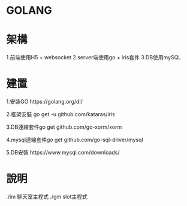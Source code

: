 # GOLANG

# 架構
1.前端使用H5 + websocket
2.server端使用go + iris套件
3.DB使用mySQL

# 建置
<p>1.安裝GO https://golang.org/dl/<p>
<p>2.框架安裝 go get -u github.com/kataras/iris<p>
<p>3.DB連線套件go get github.com/go-xorm/xorm<p>
<p>4.mysql連線套件go get github.com/go-sql-driver/mysql<p>
<p>5.DB安裝 https://www.mysql.com/downloads/<p>

# 說明
./im  聊天室主程式
./gm  slot主程式

